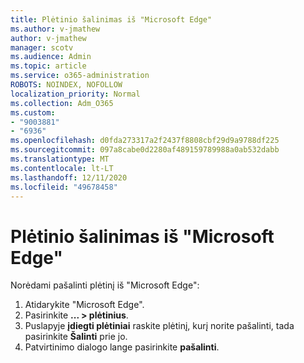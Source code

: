 ```yaml
---
title: Plėtinio šalinimas iš "Microsoft Edge"
ms.author: v-jmathew
author: v-jmathew
manager: scotv
ms.audience: Admin
ms.topic: article
ms.service: o365-administration
ROBOTS: NOINDEX, NOFOLLOW
localization_priority: Normal
ms.collection: Adm_O365
ms.custom:
- "9003881"
- "6936"
ms.openlocfilehash: d0fda273317a2f2437f8808cbf29d9a9788df225
ms.sourcegitcommit: 097a8cabe0d2280af489159789988a0ab532dabb
ms.translationtype: MT
ms.contentlocale: lt-LT
ms.lasthandoff: 12/11/2020
ms.locfileid: "49678458"
---
```

# <a name="remove-an-extension-from-microsoft-edge"></a>Plėtinio šalinimas iš "Microsoft Edge"

Norėdami pašalinti plėtinį iš "Microsoft Edge":

1. Atidarykite "Microsoft Edge".
2. Pasirinkite **... > plėtinius**.
3. Puslapyje **įdiegti plėtiniai** raskite plėtinį, kurį norite pašalinti, tada pasirinkite **Šalinti** prie jo.
4. Patvirtinimo dialogo lange pasirinkite **pašalinti**.
